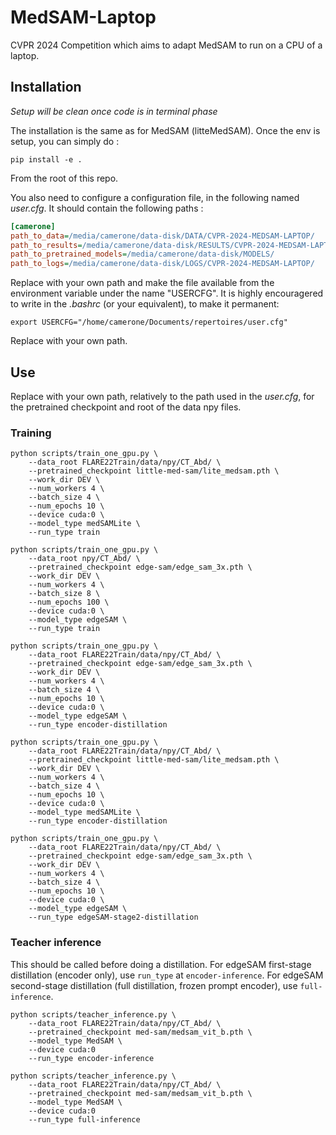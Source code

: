 # MedSAM-Laptop
CVPR 2024 Competition which aims to adapt MedSAM to run on a CPU of a laptop.

## Installation
*Setup will be clean once code is in terminal phase*

The installation is the same as for MedSAM (litteMedSAM). 
Once the env is setup, you can simply do :
```shell
pip install -e .
```
From the root of this repo.

You also need to configure a configuration file, in the following named *user.cfg*. It should contain the following paths :
```cfg
[camerone]
path_to_data=/media/camerone/data-disk/DATA/CVPR-2024-MEDSAM-LAPTOP/
path_to_results=/media/camerone/data-disk/RESULTS/CVPR-2024-MEDSAM-LAPTOP/
path_to_pretrained_models=/media/camerone/data-disk/MODELS/
path_to_logs=/media/camerone/data-disk/LOGS/CVPR-2024-MEDSAM-LAPTOP/
```
Replace with your own path and make the file available from the environment variable under the name "USERCFG". It is highly encouragered to write in the *.bashrc* (or your equivalent), to make it permanent:
```
export USERCFG="/home/camerone/Documents/repertoires/user.cfg"
```
Replace with your own path.

## Use
Replace with your own path, relatively to the path used in the *user.cfg*, for the pretrained checkpoint and root of the data npy files.

### Training
```shell
python scripts/train_one_gpu.py \
    --data_root FLARE22Train/data/npy/CT_Abd/ \
    --pretrained_checkpoint little-med-sam/lite_medsam.pth \
    --work_dir DEV \
    --num_workers 4 \
    --batch_size 4 \
    --num_epochs 10 \
    --device cuda:0 \
    --model_type medSAMLite \
    --run_type train

python scripts/train_one_gpu.py \
    --data_root npy/CT_Abd/ \
    --pretrained_checkpoint edge-sam/edge_sam_3x.pth \
    --work_dir DEV \
    --num_workers 4 \
    --batch_size 8 \
    --num_epochs 100 \
    --device cuda:0 \
    --model_type edgeSAM \
    --run_type train

python scripts/train_one_gpu.py \
    --data_root FLARE22Train/data/npy/CT_Abd/ \
    --pretrained_checkpoint edge-sam/edge_sam_3x.pth \
    --work_dir DEV \
    --num_workers 4 \
    --batch_size 4 \
    --num_epochs 10 \
    --device cuda:0 \
    --model_type edgeSAM \
    --run_type encoder-distillation

python scripts/train_one_gpu.py \
    --data_root FLARE22Train/data/npy/CT_Abd/ \
    --pretrained_checkpoint little-med-sam/lite_medsam.pth \
    --work_dir DEV \
    --num_workers 4 \
    --batch_size 4 \
    --num_epochs 10 \
    --device cuda:0 \
    --model_type medSAMLite \
    --run_type encoder-distillation

python scripts/train_one_gpu.py \
    --data_root FLARE22Train/data/npy/CT_Abd/ \
    --pretrained_checkpoint edge-sam/edge_sam_3x.pth \
    --work_dir DEV \
    --num_workers 4 \
    --batch_size 4 \
    --num_epochs 10 \
    --device cuda:0 \
    --model_type edgeSAM \
    --run_type edgeSAM-stage2-distillation
```

### Teacher inference
This should be called before doing a distillation. For edgeSAM first-stage distillation (encoder only), use `run_type` at `encoder-inference`. For edgeSAM second-stage distillation (full distillation, frozen prompt encoder), use `full-inference`.

```shell
python scripts/teacher_inference.py \
    --data_root FLARE22Train/data/npy/CT_Abd/ \
    --pretrained_checkpoint med-sam/medsam_vit_b.pth \
    --model_type MedSAM \
    --device cuda:0
    --run_type encoder-inference

python scripts/teacher_inference.py \
    --data_root FLARE22Train/data/npy/CT_Abd/ \
    --pretrained_checkpoint med-sam/medsam_vit_b.pth \
    --model_type MedSAM \
    --device cuda:0
    --run_type full-inference
```

